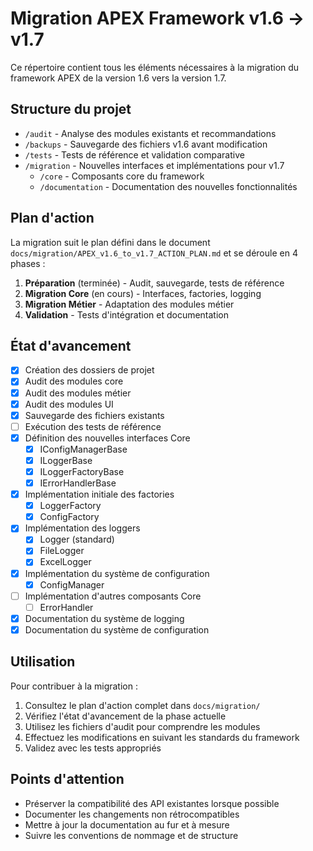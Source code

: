 # Migration APEX Framework v1.6 → v1.7

Ce répertoire contient tous les éléments nécessaires à la migration du framework APEX de la version 1.6 vers la version 1.7.

## Structure du projet

- `/audit` - Analyse des modules existants et recommandations
- `/backups` - Sauvegarde des fichiers v1.6 avant modification
- `/tests` - Tests de référence et validation comparative
- `/migration` - Nouvelles interfaces et implémentations pour v1.7
  - `/core` - Composants core du framework
  - `/documentation` - Documentation des nouvelles fonctionnalités

## Plan d'action

La migration suit le plan défini dans le document `docs/migration/APEX_v1.6_to_v1.7_ACTION_PLAN.md` et se déroule en 4 phases :

1. **Préparation** (terminée) - Audit, sauvegarde, tests de référence
2. **Migration Core** (en cours) - Interfaces, factories, logging
3. **Migration Métier** - Adaptation des modules métier
4. **Validation** - Tests d'intégration et documentation

## État d'avancement

- [x] Création des dossiers de projet
- [x] Audit des modules core
- [x] Audit des modules métier
- [x] Audit des modules UI
- [x] Sauvegarde des fichiers existants
- [ ] Exécution des tests de référence
- [x] Définition des nouvelles interfaces Core
  - [x] IConfigManagerBase
  - [x] ILoggerBase
  - [x] ILoggerFactoryBase
  - [x] IErrorHandlerBase
- [x] Implémentation initiale des factories
  - [x] LoggerFactory
  - [x] ConfigFactory
- [x] Implémentation des loggers
  - [x] Logger (standard)
  - [x] FileLogger
  - [x] ExcelLogger
- [x] Implémentation du système de configuration
  - [x] ConfigManager
- [ ] Implémentation d'autres composants Core
  - [ ] ErrorHandler
- [x] Documentation du système de logging
- [x] Documentation du système de configuration

## Utilisation

Pour contribuer à la migration :

1. Consultez le plan d'action complet dans `docs/migration/`
2. Vérifiez l'état d'avancement de la phase actuelle
3. Utilisez les fichiers d'audit pour comprendre les modules
4. Effectuez les modifications en suivant les standards du framework
5. Validez avec les tests appropriés

## Points d'attention

- Préserver la compatibilité des API existantes lorsque possible
- Documenter les changements non rétrocompatibles
- Mettre à jour la documentation au fur et à mesure
- Suivre les conventions de nommage et de structure 